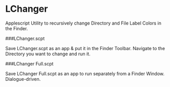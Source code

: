 LChanger
========

Applescript Utility to recursively change Directory and File Label Colors in the Finder.

###LChanger.scpt

Save LChanger.scpt as an app & put it in the Finder Toolbar. Navigate to the Directory you want to change and run it.

###LChanger Full.scpt

Save LChanger Full.scpt as an app to run separately from a Finder Window. Dialogue-driven.
